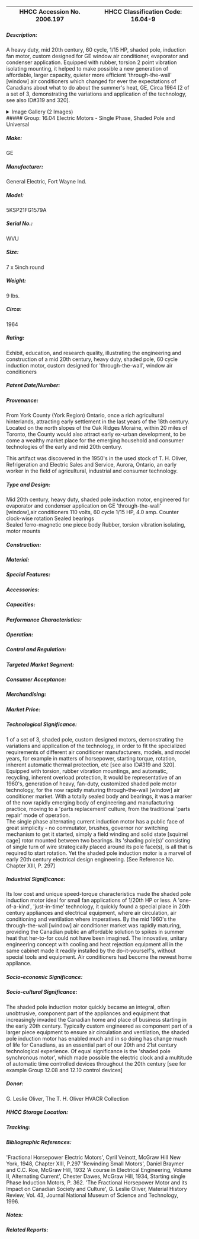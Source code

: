 | **HHCC Accession No. 2006.197** |**HHCC Classification Code:  16.04-9**|
| ----------- | ----------- |
##### Description:
A heavy duty, mid 20th century, 60 cycle, 1/15 HP, shaded pole, induction fan motor, custom designed for GE window air conditioner, evaporator and condenser application. Equipped with rubber, torsion 2 point vibration isolating mounting, it helped to make possible a new generation of affordable, larger capacity, quieter more efficient 'through-the-wall' [window] air conditioners which changed for ever the expectations of Canadians about what to do about the summer's heat, GE, Circa 1964 [2 of a set of 3, demonstrating the variations and application of the technology, see also ID#319 and 320].


<details>
	<summary>Image Gallery (2 Images)</summary>
<div class="gallery gallery-wrapper--full" contenteditable="false" data-is-empty="false" data-translation="Add images" data-columns="6">
<figure class="gallery__item"><a href="#DOMAIN_NAME#gallery/16.04-9.jpg" data-size="2147x926"><img src="#DOMAIN_NAME#gallery/16.04-9-thumbnail.jpg" alt=""></a></figure>
<figure class="gallery__item"><a href="#DOMAIN_NAME#gallery/16.04-9a.jpg" data-size="1966x1484"><img src="#DOMAIN_NAME#gallery/16.04-9a-thumbnail.jpg" alt=""></a></figure>
</div>
</details>
##### Group:
16.04 Electric Motors - Single Phase, Shaded Pole and Universal

##### Make:
GE

##### Manufacturer:
General Electric, Fort Wayne Ind.

##### Model:
5KSP21FG1579A

##### Serial No.:
WVU

##### Size:
7  x  5inch round

##### Weight:
9 lbs.

##### Circa:
1964

##### Rating:
Exhibit, education, and research quality, illustrating the engineering and construction of a mid 20th century, heavy duty, shaded pole, 60 cycle induction motor, custom designed for 'through-the-wall', window air conditioners

##### Patent Date/Number:


##### Provenance:
From York County (York Region) Ontario, once a rich agricultural hinterlands, attracting early settlement in the last years of the 18th century. Located on the north slopes of the Oak Ridges Moraine, within 20 miles of Toronto, the County would also attract early ex-urban development, to be come a wealthy market place for the emerging household and consumer technologies of the early and mid 20th century. 

This artifact was discovered in the 1950's in the used stock of T. H. Oliver, Refrigeration and Electric Sales and Service, Aurora, Ontario, an early worker in the field of agricultural, industrial and consumer technology.

##### Type and Design:
Mid 20th century, heavy duty, shaded pole induction motor, engineered for evaporator and condenser application on GE  'through-the-wall' [window],air conditioners 
110 volts, 60 cycle
1/15 HP, 4.0 amp.
Counter clock-wise rotation
Sealed bearings  
Sealed ferro-magnetic one piece body
Rubber, torsion vibration isolating, motor mounts

##### Construction:


##### Material:


##### Special Features:


##### Accessories:


##### Capacities:


##### Performance Characteristics:


##### Operation:


##### Control and Regulation:


##### Targeted Market Segment:


##### Consumer Acceptance:


##### Merchandising:


##### Market Price:


##### Technological Significance:
1 of a set of 3, shaded pole, custom designed motors, demonstrating the variations and application of the technology, in order to fit the specialized requirements of different air conditioner manufacturers, models, and model years, for example in matters of horsepower, starting torque, rotation, inherent automatic thermal protection, etc  [see also ID#319 and 320].
Equipped with torsion, rubber vibration mountings, and automatic, recycling, inherent overload protection, It would be representative of an 1960's, generation of heavy, fan-duty, customized shaded pole motor technology, for the now rapidly maturing through-the-wall [window] air conditioner market. 
With a totally sealed body and bearings, it was a marker of the now rapidly emerging body of engineering and manufacturing practice, moving to a 'parts replacement' culture, from the traditional 'parts repair' mode of operation.     
The single phase alternating current induction motor has a public face of great simplicity - no commutator, brushes, governor nor switching mechanism to get it started, simply a field winding and solid state [squirrel cage] rotor mounted between two bearings. Its 'shading pole(s)' consisting of single turn of wire strategically placed around its pole face(s), is all that is required to start rotation. Yet the shaded pole induction motor is a marvel of early 20th century electrical design engineering. [See Reference No. Chapter XIII, P. 297]

##### Industrial Significance:
Its low cost and unique speed-torque characteristics made the shaded pole induction motor  ideal for small fan applications of 1/20th HP or less. A 'one-of-a-kind', 'just-in-time' technology, it quickly found a special place in 20th century appliances and electrical equipment, where air circulation, air conditioning  and ventilation where imperatives.
By the mid 1960's the through-the-wall [window] air conditioner market was rapidly maturing, providing the Canadian public an affordable solution to spikes in summer heat that her-to-for could not have been imagined. The innovative, unitary engineering concept with cooling and heat rejection equipment all in the same cabinet made it readily installed by the do-it-yourself's, without special tools and equipment. Air conditioners had become the newest home appliance.

##### Socio-economic Significance:


##### Socio-cultural Significance:
The shaded pole induction motor quickly became an integral, often unobtrusive, component part of the appliances and equipment that increasingly invaded the Canadian home and place of business starting in the early 20th century. Typically custom engineered as component part of a larger piece equipment to ensure air circulation and ventilation, the shaded pole induction motor has enabled much and in so doing has change much of life for Canadians, as an essential part of our 20th and 21st century technological experience.
Of equal significance is the 'shaded pole synchronous motor', which made possible the electric clock and a multitude of automatic time controlled devices throughout the 20th century [see for example Group 12.08 and 12.10 control devices]

##### Donor:
G. Leslie Oliver, The T. H. Oliver HVACR Collection

##### HHCC Storage Location:


##### Tracking:


##### Bibliographic References:
'Fractional Horsepower Electric Motors', Cyril Veinott, McGraw Hill New York, 1948, Chapter XIII, P.297
'Rewinding Small Motors', Daniel Braymer and C.C. Roe, McGraw Hill, 1932
 'A course in Electrical Engineering, Volume II, Alternating Current', Chester Dawes, McGraw Hill, 1934, Starting single Phase Induction Motors, P. 362.
'The Fractional Horsepower Motor and its Impact on Canadian Society and Culture', G. Leslie Oliver, Material History Review, Vol. 43, Journal National Museum of Science and Technology, 1996.

##### Notes:


##### Related Reports:

